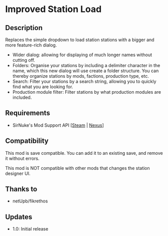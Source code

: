 # Improved Station Load

## Description
Replaces the simple dropdown to load station stations with a bigger and more feature-rich dialog.

* Wider dialog: allowing for displaying of much longer names without cutting off.
* Folders: Organise your stations by including a delimiter character in the name, which this new dialog will use create a folder structure. You can thereby organize stations by mods, factions, production type, etc.
* Search: Filter your stations by a search string, allowing you to quickly find what you are looking for.
* Production module filter: Filter stations by what production modules are included.

## Requirements

* SirNuke's Mod Support API [[Steam](https://steamcommunity.com/sharedfiles/filedetails/?id=2042901274) | [Nexus](https://www.nexusmods.com/x4foundations/mods/503)]

## Compatibility

This mod is save compatible. You can add it to an existing save, and remove it without errors.

This mod is NOT compatible with other mods that changes the station designer UI.

## Thanks to
* netUpb/fikrethos

## Updates

* 1.0: Initial release